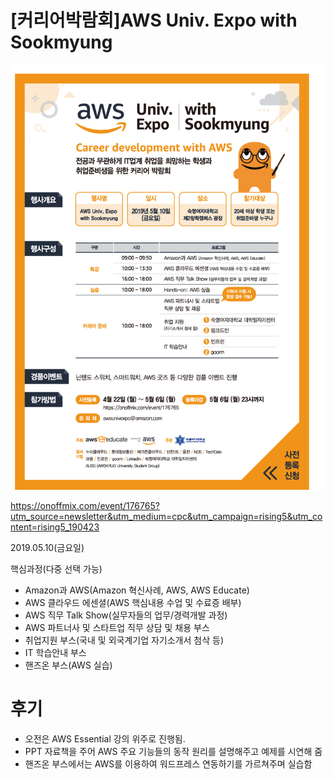 # [커리어박람회]AWS Univ. Expo with Sookmyung

![AWS](./aws.jpg "AWS")

https://onoffmix.com/event/176765?utm_source=newsletter&utm_medium=cpc&utm_campaign=rising5&utm_content=rising5_190423

2019.05.10(금요일)

핵심과정(다중 선택 가능)

- Amazon과 AWS(Amazon 혁신사례, AWS, AWS Educate)
- AWS 클라우드 에센셜(AWS 핵심내용 수업 및 수료증 배부)
- AWS 직무 Talk Show(실무자들의 업무/경력개발 과정)
- AWS 파트너사 및 스타트업 직무 상담 및 채용 부스
- 취업지원 부스(국내 및 외국계기업 자기소개서 첨삭 등)
- IT 학습안내 부스
- 핸즈온 부스(AWS 실습)

# 후기
  
- 오전은 AWS Essential 강의 위주로 진행됨.
- PPT 자료책을 주어 AWS 주요 기능들의 동작 원리를 설명해주고 예제를 시연해 줌
- 핸즈온 부스에서는 AWS를 이용하여 워드프레스 연동하기를 가르쳐주며 실습함